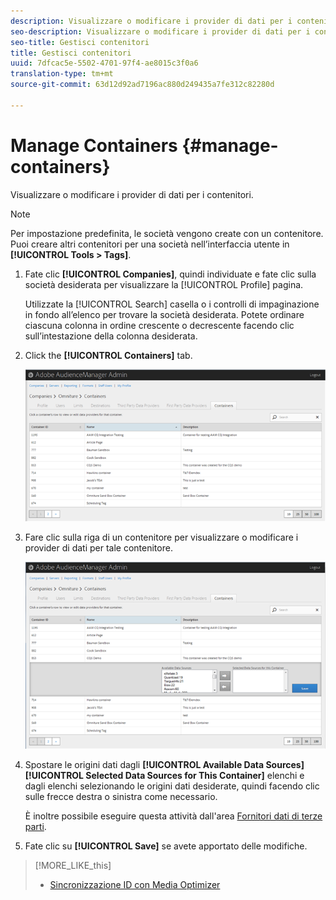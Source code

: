 ```yaml
---
description: Visualizzare o modificare i provider di dati per i contenitori.
seo-description: Visualizzare o modificare i provider di dati per i contenitori.
seo-title: Gestisci contenitori
title: Gestisci contenitori
uuid: 7dfcac5e-5502-4701-97f4-ae8015c3f0a6
translation-type: tm+mt
source-git-commit: 63d12d92ad7196ac880d249435a7fe312c82280d

---
```



# Manage Containers {#manage-containers}

Visualizzare o modificare i provider di dati per i contenitori.

<!-- t_containers.xml -->

>[!NOTE]
>
>Per impostazione predefinita, le società vengono create con un contenitore. Puoi creare altri contenitori per una società nell’interfaccia utente in **[!UICONTROL Tools > Tags]**.

1. Fate clic **[!UICONTROL Companies]**, quindi individuate e fate clic sulla società desiderata per visualizzare la [!UICONTROL Profile] pagina.

   Utilizzate la [!UICONTROL Search] casella o i controlli di impaginazione in fondo all’elenco per trovare la società desiderata. Potete ordinare ciascuna colonna in ordine crescente o decrescente facendo clic sull’intestazione della colonna desiderata.

1. Click the **[!UICONTROL Containers]** tab.

   ![](assets/containers.png)

1. Fare clic sulla riga di un contenitore per visualizzare o modificare i provider di dati per tale contenitore.

   ![Risultato del passaggio](assets/containers_edit.png)

1. Spostare le origini dati dagli **[!UICONTROL Available Data Sources]** **[!UICONTROL Selected Data Sources for This Container]** elenchi e dagli elenchi selezionando le origini dati desiderate, quindi facendo clic sulle frecce destra o sinistra come necessario.

   È inoltre possibile eseguire questa attività dall'area [Fornitori dati di terze parti](../companies/admin-third-party-providers.md#task_E942DD674D794BA6B8EFD52FD866E689).

1. Fate clic su **[!UICONTROL Save]** se avete apportato delle modifiche.

>[!MORE_LIKE_this]
>
>* [Sincronizzazione ID con Media Optimizer](../companies/admin-amo-sync.md#concept_2B5537233DAA4860B3503B344F937D83)

